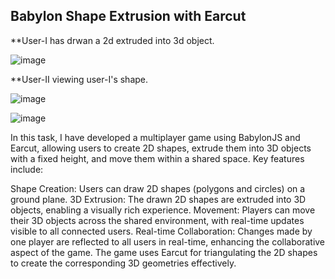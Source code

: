 ## Babylon Shape Extrusion with Earcut
**User-I has drwan a 2d extruded into 3d object.

![image](https://github.com/user-attachments/assets/c5f1efb0-89e8-49bf-957c-4f8d231e414a)

**User-II  viewing user-I's shape.

![image](https://github.com/user-attachments/assets/699c0598-219f-4db5-860e-21dfb29dddef)

![image](https://github.com/user-attachments/assets/4f52c009-a5fc-42a1-8d79-72ee05e2d7ef)


In this task, I have developed a multiplayer game using BabylonJS and Earcut, allowing users to create 2D shapes, extrude them into 3D objects with a fixed height, and move them within a shared space. Key features include:

Shape Creation: Users can draw 2D shapes (polygons and circles) on a ground plane.
3D Extrusion: The drawn 2D shapes are extruded into 3D objects, enabling a visually rich experience.
Movement: Players can move their 3D objects across the shared environment, with real-time updates visible to all connected users.
Real-time Collaboration: Changes made by one player are reflected to all users in real-time, enhancing the collaborative aspect of the game.
The game uses Earcut for triangulating the 2D shapes to create the corresponding 3D geometries effectively.
